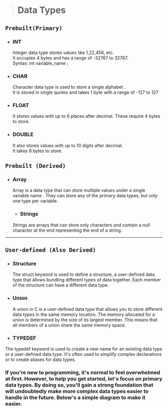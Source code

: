 ># Data Types
 ## `Prebuilt(Primary)`
* ### INT 
  Integer data type stores values like 1,22,456, etc. <br>
  It occupies 4 bytes and has a range of -32767 to 32767. <br>
  Syntax: int variable_name ;
* ### CHAR
  Character data type is used to store a single alphabet .<br>
  It is stored in single quotes and takes 1 byte with a range of -127 to 127 <br>
* ### FLOAT
  It stores values with up to 6 places after decimal.
  These require 4 bytes to store.
* ### DOUBLE
  It also stores values with up to 10 digits after decimal.<br>
  It takes 8 bytes to store.


  
 ## `Prebuilt (Derived)`
 * ### Array
   Array is a data type that can store multiple values under a single variable name .
   They can store any of the primary data types, but only one type per variable.
   * ### Strings
   Strings are arrays that can store only characters and contain a null character at the end representing the end of a string.

----
 
 ## `User-defined (Also Derived)`
  * ### Structure
    The struct keyword is used to define a structure, a user-defined data type that allows bundling different types of data together.
Each member of the structure can have a different data type.
 * ### Union
   A union in C is a user-defined data type that allows you to store different data types in the same memory location. The memory allocated for a union is determined by the size of its largest member. This means that all members of a union share the same memory space.
 *  ### TYPEDEF
   The typedef keyword is used to create a new name for an existing data type or a user-defined data type.
It's often used to simplify complex declarations or to create aliases for data types.
>

  
### If you're new to programming, it's normal to feel overwhelmed at first. However, to help you get started, let's focus on primary data types. By doing so, you'll gain a strong foundation that will undoubtedly make more complex data types easier to handle in the future. Below's a simple diagram to make it easier.
